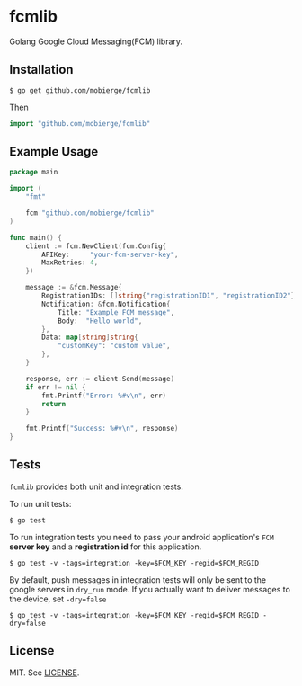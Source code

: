 # fcmlib


Golang Google Cloud Messaging(FCM) library.


## Installation
```
$ go get github.com/mobierge/fcmlib
```

Then

```go
import "github.com/mobierge/fcmlib"
```


## Example Usage

```go
package main

import (
	"fmt"

	fcm "github.com/mobierge/fcmlib"
)

func main() {
	client := fcm.NewClient(fcm.Config{
	    APIKey:     "your-fcm-server-key",
	    MaxRetries: 4,
	})

	message := &fcm.Message{
	    RegistrationIDs: []string{"registrationID1", "registrationID2"},
	    Notification: &fcm.Notification{
	        Title: "Example FCM message",
	        Body:  "Hello world",
	    },
	    Data: map[string]string{
	        "customKey": "custom value",
	    },
	}

	response, err := client.Send(message)
	if err != nil {
	    fmt.Printf("Error: %#v\n", err)
	    return
	}

	fmt.Printf("Success: %#v\n", response)
}

```


## Tests

`fcmlib` provides both unit and integration tests.

To run unit tests:

```
$ go test
```

To run integration tests you need to pass your android application's `FCM` **server key** and a **registration id** for this application.

```
$ go test -v -tags=integration -key=$FCM_KEY -regid=$FCM_REGID
```

By default, push messages in integration tests will only be sent to the google servers in `dry_run` mode. If you actually want to deliver messages to the device, set ```-dry=false```

```
$ go test -v -tags=integration -key=$FCM_KEY -regid=$FCM_REGID -dry=false
```



## License

MIT. See [LICENSE](./LICENSE).
